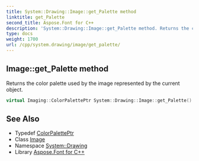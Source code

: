 ```yaml
---
title: System::Drawing::Image::get_Palette method
linktitle: get_Palette
second_title: Aspose.Font for C++
description: 'System::Drawing::Image::get_Palette method. Returns the color palette used by the image represented by the current object in C++.'
type: docs
weight: 1700
url: /cpp/system.drawing/image/get_palette/
---
```

## Image::get_Palette method


Returns the color palette used by the image represented by the current object.

```cpp
virtual Imaging::ColorPalettePtr System::Drawing::Image::get_Palette() const
```

## See Also

* Typedef [ColorPalettePtr](../../../system.drawing.imaging/colorpaletteptr/)
* Class [Image](../)
* Namespace [System::Drawing](../../)
* Library [Aspose.Font for C++](../../../)
